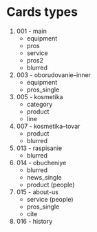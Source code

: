 
# Cards types
1. 001 - main
	- equipment
	- pros
	- service
	- pros2
	- blurred
2. 003 - oborudovanie–inner
	- equipment
	- pros_single
3. 005 - kosmetika
	- category
	- product
	- line
4. 007 - kosmetika–tovar
	- product
	- blurred
5. 013 - raspisanie
	- blurred
6. 014 - obucheniye
	- blurred
	- news_single
	- product (people)
7. 015 - about-us
	- service (people)
	- pros_single
	- cite
8. 016 - history